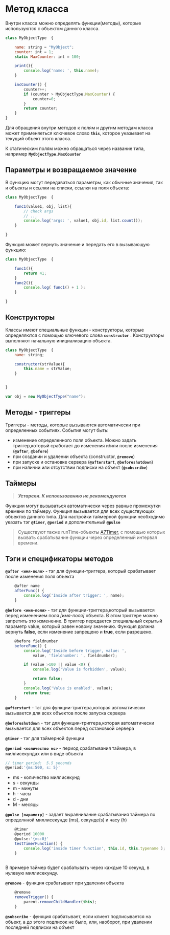 # Метод класса
Внутри класса можно определять функции(методы), которые используются с объектом данного класса.


```javaScript
class MyObjectType  {

    name: string = "MyObject";  
    counter: int = 1; 
    static MaxCounter: int = 100; 

    print(){
        console.log('name: ', this.name);
    }

    incCounter() {
        counter++;
        if (counter > MyObjectType.MaxCounter) {
            counter=0;
        }
        return counter;
    }
}
```

Для обращения внутри методов к полям и другим методам класса может применяеться ключевое слово **`this`**, которое указывает на текущий объект этого класса. 

К статическим полям можно обращаться через название типа, например **`MyObjectType.MaxCounter`** 

## Параметры и возвращаемое значение

В функцию могут передаваться параметры, как обычные значения, так и объекты и ссылки на списки, ссылки на поля объекта:


```javaScript
class MyObjectType  {

    func1(value1, obj, list){
        // check args
        // ...
        console.log('args: ', value1, obj.id, list.count());
    }

}
```

Функция может вернуть значение и передать его в вызывающую функцию:


```javaScript
class MyObjectType  {

    func1(){
        return 41;
    }
    func2(){
        console.log( func1() + 1 );
    }

}
```

## Конструкторы

Классы имеют специальные функции - конструкторы, которые определяются с помощью ключевого слова **`constructor`** . 
Конструкторы выполняют начальную инициализацию объекта. 


```javaScript
class MyObjectType  {
    name: string;  

    constructor(strValue){
        this.name = strValue;
    }


}

var obj = new MyObjectType("name");

```

## Методы - триггеры

Триггеры - методы, которые вызываются автоматически при определенных событиях. 
События могут быть:

- изменение определенного поля объекта. Можно задать триггер,который сработает до изменения и/или после изменения (**`@after`**, **`@before`**)
- при создании и удалении объекта (constructor, **`@remove`**)
- при запуске и остановке сервера (**`@afterstart`**, **`@beforeshutdown`**)
- при наличии или отсутствии подписки на объект (**`@subscribe`**)



## Таймеры

> ***Устарели. К использованию не рекомендуются***

Функции могут вызываться автоматически через равные промежутки времени по таймеру.
Функция вызывается для всех существующих объектов данного типа.
Для настройки таймерной функции необходимо указать тэг **`@timer`**, **`@period`** и дополнительный **`@pulse`**


> Существуют также runTime-объекты [A7Timer](), с помощью которых вызвать срабатывание функции через определенный интервал времени. 

## Тэги и спецификаторы методов

**`@after <имя-поля>`**  - тэг для функции-триггера, который срабатывает после изменения поля объекта

```javaScript
    @after name
    afterFunc() {
        console.log('Inside after trigger: ', name);
    }
```

**`@before <имя-поля>`** - тэг для функции-триггера,который вызывается перед изменением поля *[имя-поля]* объекта. В этом триггере можно запретить это изменение. 
В триггер передается специальный скрытый параметр value, который равен новому значению. Функция должна вернуть **false**, если изменение запрещено и **true**, если разрешено.


```javaScript
    @before fieldnumber
    beforeFunc() {
        console.log('Inside before trigger, value: ', 
            value, 'fieldnumber: ', fieldnumber);

        if (value >100 || value <0) {
            console.log('Value is forbidden', value);

            return false;
        }
        console.log('Value is enabled', value);
        return true;
    }
```

**`@afterstart`** - тэг для функции-триггера,которая автоматически вызывается для всех объектов после запуска сервера

**`@beforeshutdown`** - тэг для функции-триггера,которая автоматически вызывается для всех объектов перед остановкой сервера

**`@timer`** - тэг для таймерной функции

**`@period <количество мс>`** - период срабатывания таймера, в миллисекундах или в виде объекта

```javaScript
// timer period:  5.5 seconds
@period:'{ms:500, s: 5}'  

```
- ms - количество миллисекунд
- s - секунды
- m - минуты
- h - часы
- d - дни
- M - месяцы


**`@pulse [параметр]`** - задает выравнивание срабатывания таймера по определнной миллисекунде (ms), секунде(s) и часу (h)

```javaScript
    @timer
    @period 10000
    @pulse:'{ms:0}'
    testTimerFunction() {
        console.log('inside timer function', this.id, this.typename );
    }
    
```

В примере таймер будет срабатывать через каждые 10 секунд, в нулевую миллисекунду.

**`@remove`** - функция срабатывает при удалении объекта

```javaScript
    @remove
    removeTrigger() {
        parent.removeChildHandler(this);
    }
```

**`@subscribe`** - функция срабатывает, если клиент подписывается на объект, а до этого подписок не было, или, наоборот, при удалении последней подписки на объект

